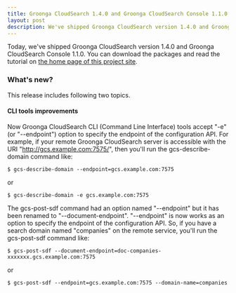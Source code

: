 ```yaml
---
title: Groonga CloudSearch 1.4.0 and Groonga CloudSearch Console 1.1.0 is out!
layout: post
description: We've shipped Groonga CloudSearch version 1.4.0 and Groonga CloudSearch Console 1.1.0. New features come with the release!
---
```


Today, we've shipped Groonga CloudSearch version 1.4.0 and Groonga CloudSearch Console 1.1.0.
You can download the packages and read the tutorial on [the home page of this project site](/).

### What's new?

This release includes following two topics.

#### CLI tools improvements

Now Groonga CloudSearch CLI (Command Line Interface) tools accept "-e" (or "--endpoint") option to specify the endpoint of the configuration API. For example, if your remote Groonga CloudSearch server is accessible with the URI "http://gcs.example.com:7575/", then you'll run the gcs-describe-domain command like:

    $ gcs-describe-domain --endpoint=gcs.example.com:7575

or

    $ gcs-describe-domain -e gcs.example.com:7575

The gcs-post-sdf command had an option named "--endpoint" but it has been renamed to "--document-endpoint". "--endpoint" is now works as an option to specify the endpoint of the configuration API. So, if you have a search domain named "companies" on the remote service, you'll run the gcs-post-sdf command like:

    $ gcs-post-sdf --document-endpoint=doc-companies-xxxxxxx.gcs.example.com:7575

or

    $ gcs-post-sdf --endpoint=gcs.example.com:7575 --domain-name=companies
